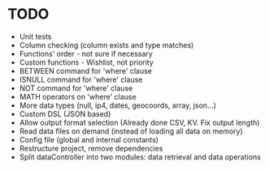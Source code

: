 # TODO
* Unit tests
* Column checking (column exists and type matches)
* Functions' order - not sure if necessary
* Custom functions - Wishlist, not priority
* BETWEEN command for 'where' clause
* ISNULL command for 'where' clause
* NOT command for 'where' clause
* MATH operators on 'where' clause
* More data types (null, ip4, dates, geocoords, array, json...)
* Custom DSL (JSON based)
* Allow output format selection (Already done CSV, KV. Fix output length)
* Read data files on demand (instead of loading all data on memory)
* Config file (global and internal constants)
* Restructure project, remove dependencies
* Split dataController into two modules: data retrieval and data operations
